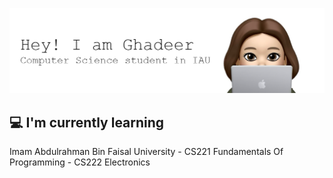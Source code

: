 ![Header](./github-header-image1.png)
<h2> 💻 I'm currently learning </h2>
Imam Abdulrahman Bin Faisal University
- CS221 Fundamentals Of Programming
- CS222 Electronics
